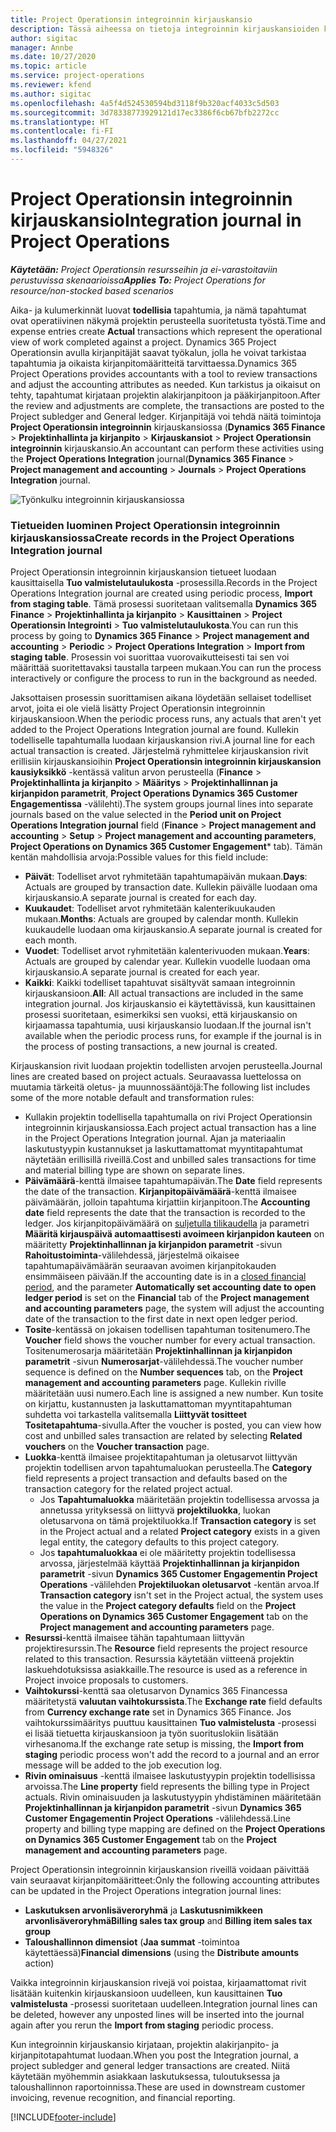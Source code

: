 ```yaml
---
title: Project Operationsin integroinnin kirjauskansio
description: Tässä aiheessa on tietoja integroinnin kirjauskansioiden käyttämisestä Project Operationsissa.
author: sigitac
manager: Annbe
ms.date: 10/27/2020
ms.topic: article
ms.service: project-operations
ms.reviewer: kfend
ms.author: sigitac
ms.openlocfilehash: 4a5f4d524530594bd3118f9b320acf4033c5d503
ms.sourcegitcommit: 3d78338773929121d17ec3386f6cb67bfb2272cc
ms.translationtype: HT
ms.contentlocale: fi-FI
ms.lasthandoff: 04/27/2021
ms.locfileid: "5948326"
---
```

# <a name="integration-journal-in-project-operations"></a><span data-ttu-id="e5979-103">Project Operationsin integroinnin kirjauskansio</span><span class="sxs-lookup"><span data-stu-id="e5979-103">Integration journal in Project Operations</span></span>

<span data-ttu-id="e5979-104">_**Käytetään:** Project Operationsin resursseihin ja ei-varastoitaviin perustuvissa skenaarioissa_</span><span class="sxs-lookup"><span data-stu-id="e5979-104">_**Applies To:** Project Operations for resource/non-stocked based scenarios_</span></span>

<span data-ttu-id="e5979-105">Aika- ja kulumerkinnät luovat **todellisia** tapahtumia, ja nämä tapahtumat ovat operatiivinen näkymä projektin perusteella suoritetusta työstä.</span><span class="sxs-lookup"><span data-stu-id="e5979-105">Time and expense entries create **Actual** transactions which represent the operational view of work completed against a project.</span></span> <span data-ttu-id="e5979-106">Dynamics 365 Project Operationsin avulla kirjanpitäjät saavat työkalun, jolla he voivat tarkistaa tapahtumia ja oikaista kirjanpitomääritteitä tarvittaessa.</span><span class="sxs-lookup"><span data-stu-id="e5979-106">Dynamics 365 Project Operations provides accountants with a tool to review transactions and adjust the accounting attributes as needed.</span></span> <span data-ttu-id="e5979-107">Kun tarkistus ja oikaisut on tehty, tapahtumat kirjataan projektin alakirjanpitoon ja pääkirjanpitoon.</span><span class="sxs-lookup"><span data-stu-id="e5979-107">After the review and adjustments are complete, the transactions are posted to the Project subledger and General ledger.</span></span> <span data-ttu-id="e5979-108">Kirjanpitäjä voi tehdä näitä toimintoja **Project Operationsin integroinnin** kirjauskansiossa (**Dynamics 365 Finance** > **Projektinhallinta ja kirjanpito** > **Kirjauskansiot** > **Project Operationsin integroinnin** kirjauskansio.</span><span class="sxs-lookup"><span data-stu-id="e5979-108">An accountant can perform these activities using the **Project Operations Integration** journal(**Dynamics 365 Finance** > **Project management and accounting** > **Journals** > **Project Operations Integration** journal.</span></span>

![Työnkulku integroinnin kirjauskansiossa](./media/IntegrationJournal.png)

### <a name="create-records-in-the-project-operations-integration-journal"></a><span data-ttu-id="e5979-110">Tietueiden luominen Project Operationsin integroinnin kirjauskansiossa</span><span class="sxs-lookup"><span data-stu-id="e5979-110">Create records in the Project Operations Integration journal</span></span>

<span data-ttu-id="e5979-111">Project Operationsin integroinnin kirjauskansion tietueet luodaan kausittaisella **Tuo valmistelutaulukosta** -prosessilla.</span><span class="sxs-lookup"><span data-stu-id="e5979-111">Records in the Project Operations Integration journal are created using periodic process, **Import from staging table**.</span></span> <span data-ttu-id="e5979-112">Tämä prosessi suoritetaan valitsemalla **Dynamics 365 Finance** > **Projektinhallinta ja kirjanpito** > **Kausittainen** > **Project Operationsin Integrointi** > **Tuo valmistelutaulukosta**.</span><span class="sxs-lookup"><span data-stu-id="e5979-112">You can run this process by going to **Dynamics 365 Finance** > **Project management and accounting** > **Periodic** > **Project Operations Integration** > **Import from staging table**.</span></span> <span data-ttu-id="e5979-113">Prosessin voi suorittaa vuorovaikutteisesti tai sen voi määrittää suoritettavaksi taustalla tarpeen mukaan.</span><span class="sxs-lookup"><span data-stu-id="e5979-113">You can run the process interactively or configure the process to run in the background as needed.</span></span>

<span data-ttu-id="e5979-114">Jaksottaisen prosessin suorittamisen aikana löydetään sellaiset todelliset arvot, joita ei ole vielä lisätty Project Operationsin integroinnin kirjauskansioon.</span><span class="sxs-lookup"><span data-stu-id="e5979-114">When the periodic process runs, any actuals that aren't yet added to the Project Operations Integration journal are found.</span></span> <span data-ttu-id="e5979-115">Kullekin todelliselle tapahtumalla luodaan kirjauskansion rivi.</span><span class="sxs-lookup"><span data-stu-id="e5979-115">A journal line for each actual transaction is created.</span></span>
<span data-ttu-id="e5979-116">Järjestelmä ryhmittelee kirjauskansion rivit erillisiin kirjauskansioihin **Project Operationsin integroinnin kirjauskansion kausiyksikkö** -kentässä valitun arvon perusteella (**Finance** > **Projektinhallinta ja kirjanpito** > **Määritys** > **Projektinhallinnan ja kirjanpidon parametrit**, **Project Operations Dynamics 365 Customer Engagementissa** -välilehti).</span><span class="sxs-lookup"><span data-stu-id="e5979-116">The system groups journal lines into separate journals based on the value selected in the **Period unit on Project Operations Integration journal** field (**Finance** > **Project management and accounting** > **Setup** > **Project management and accounting parameters**, **Project Operations on Dynamics 365 Customer Engagement**\* tab).</span></span> <span data-ttu-id="e5979-117">Tämän kentän mahdollisia arvoja:</span><span class="sxs-lookup"><span data-stu-id="e5979-117">Possible values for this field include:</span></span>

  - <span data-ttu-id="e5979-118">**Päivät**: Todelliset arvot ryhmitetään tapahtumapäivän mukaan.</span><span class="sxs-lookup"><span data-stu-id="e5979-118">**Days**: Actuals are grouped by transaction date.</span></span> <span data-ttu-id="e5979-119">Kullekin päivälle luodaan oma kirjauskansio.</span><span class="sxs-lookup"><span data-stu-id="e5979-119">A separate journal is created for each day.</span></span>
  - <span data-ttu-id="e5979-120">**Kuukaudet**: Todelliset arvot ryhmitetään kalenterikuukauden mukaan.</span><span class="sxs-lookup"><span data-stu-id="e5979-120">**Months**: Actuals are grouped by calendar month.</span></span> <span data-ttu-id="e5979-121">Kullekin kuukaudelle luodaan oma kirjauskansio.</span><span class="sxs-lookup"><span data-stu-id="e5979-121">A separate journal is created for each month.</span></span>
  - <span data-ttu-id="e5979-122">**Vuodet**: Todelliset arvot ryhmitetään kalenterivuoden mukaan.</span><span class="sxs-lookup"><span data-stu-id="e5979-122">**Years**: Actuals are grouped by calendar year.</span></span> <span data-ttu-id="e5979-123">Kullekin vuodelle luodaan oma kirjauskansio.</span><span class="sxs-lookup"><span data-stu-id="e5979-123">A separate journal is created for each year.</span></span>
  - <span data-ttu-id="e5979-124">**Kaikki**: Kaikki todelliset tapahtuvat sisältyvät samaan integroinnin kirjauskansioon.</span><span class="sxs-lookup"><span data-stu-id="e5979-124">**All**: All actual transactions are included in the same integration journal.</span></span> <span data-ttu-id="e5979-125">Jos kirjauskansio ei käytettävissä, kun kausittainen prosessi suoritetaan, esimerkiksi sen vuoksi, että kirjauskansio on kirjaamassa tapahtumia, uusi kirjauskansio luodaan.</span><span class="sxs-lookup"><span data-stu-id="e5979-125">If the journal isn't available when the periodic process runs, for example if the journal is in the process of posting transactions, a new journal is created.</span></span>

<span data-ttu-id="e5979-126">Kirjauskansion rivit luodaan projektin todellisten arvojen perusteella.</span><span class="sxs-lookup"><span data-stu-id="e5979-126">Journal lines are created based on project actuals.</span></span> <span data-ttu-id="e5979-127">Seuraavassa luettelossa on muutamia tärkeitä oletus- ja muunnossääntöjä:</span><span class="sxs-lookup"><span data-stu-id="e5979-127">The following list includes some of the more notable default and transformation rules:</span></span>

  - <span data-ttu-id="e5979-128">Kullakin projektin todellisella tapahtumalla on rivi Project Operationsin integroinnin kirjauskansiossa.</span><span class="sxs-lookup"><span data-stu-id="e5979-128">Each project actual transaction has a line in the Project Operations Integration journal.</span></span> <span data-ttu-id="e5979-129">Ajan ja materiaalin laskutustyypin kustannukset ja laskuttamattomat myyntitapahtumat näytetään erillisillä riveillä.</span><span class="sxs-lookup"><span data-stu-id="e5979-129">Cost and unbilled sales transactions for time and material billing type are shown on separate lines.</span></span>
  - <span data-ttu-id="e5979-130">**Päivämäärä**-kenttä ilmaisee tapahtumapäivän.</span><span class="sxs-lookup"><span data-stu-id="e5979-130">The **Date** field represents the date of the transaction.</span></span> <span data-ttu-id="e5979-131">**Kirjanpitopäivämäärä**-kenttä ilmaisee päivämäärän, jolloin tapahtuma kirjattiin kirjanpitoon.</span><span class="sxs-lookup"><span data-stu-id="e5979-131">The **Accounting date** field represents the date that the transaction is recorded to the ledger.</span></span> <span data-ttu-id="e5979-132">Jos kirjanpitopäivämäärä on [suljetulla tilikaudella](/dynamics365/finance/general-ledger/close-general-ledger-at-period-end) ja parametri **Määritä kirjauspäivä automaattisesti avoimeen kirjanpidon kauteen** on määritetty **Projektinhallinnan ja kirjanpidon parametrit** -sivun **Rahoitustoiminta**-välilehdessä, järjestelmä oikaisee tapahtumapäivämäärän seuraavan avoimen kirjanpitokauden ensimmäiseen päivään.</span><span class="sxs-lookup"><span data-stu-id="e5979-132">If the accounting date is in a [closed financial period](/dynamics365/finance/general-ledger/close-general-ledger-at-period-end), and the parameter **Automatically set accounting date to open ledger period** is set on the **Financial** tab of the **Project management and accounting parameters** page, the system will adjust the accounting date of the transaction to the first date in next open ledger period.</span></span>
  - <span data-ttu-id="e5979-133">**Tosite**-kentässä on jokaisen todellisen tapahtuman tositenumero.</span><span class="sxs-lookup"><span data-stu-id="e5979-133">The **Voucher** field shows the voucher number for every actual transaction.</span></span> <span data-ttu-id="e5979-134">Tositenumerosarja määritetään **Projektinhallinnan ja kirjanpidon parametrit** -sivun **Numerosarjat**-välilehdessä.</span><span class="sxs-lookup"><span data-stu-id="e5979-134">The voucher number sequence is defined on the **Number sequences** tab, on the **Project management and accounting parameters** page.</span></span> <span data-ttu-id="e5979-135">Kullekin riville määritetään uusi numero.</span><span class="sxs-lookup"><span data-stu-id="e5979-135">Each line is assigned a new number.</span></span> <span data-ttu-id="e5979-136">Kun tosite on kirjattu, kustannusten ja laskuttamattoman myyntitapahtuman suhdetta voi tarkastella valitsemalla **Liittyvät tositteet** **Tositetapahtuma**-sivulla.</span><span class="sxs-lookup"><span data-stu-id="e5979-136">After the voucher is posted, you can view how cost and unbilled sales transaction are related by selecting **Related vouchers** on the **Voucher transaction** page.</span></span>
  - <span data-ttu-id="e5979-137">**Luokka**-kenttä ilmaisee projektitapahtuman ja oletusarvot liittyvän projektin todellisen arvon tapahtumaluokan perusteella.</span><span class="sxs-lookup"><span data-stu-id="e5979-137">The **Category** field represents a project transaction and defaults based on the transaction category for the related project actual.</span></span>
    - <span data-ttu-id="e5979-138">Jos **Tapahtumaluokka** määritetään projektin todellisessa arvossa ja annetussa yrityksessä on liittyvä **projektiluokka**, luokan oletusarvona on tämä projektiluokka.</span><span class="sxs-lookup"><span data-stu-id="e5979-138">If **Transaction category** is set in the Project actual and a related **Project category** exists in a given legal entity, the category defaults to this project category.</span></span>
    - <span data-ttu-id="e5979-139">Jos **tapahtumaluokkaa** ei ole määritetty projektin todellisessa arvossa, järjestelmää käyttää **Projektinhallinnan ja kirjanpidon parametrit** -sivun **Dynamics 365 Customer Engagementin Project Operations** -välilehden **Projektiluokan oletusarvot** -kentän arvoa.</span><span class="sxs-lookup"><span data-stu-id="e5979-139">If **Transaction category** isn't set in the Project actual, the system uses the value in the **Project category defaults** field on the **Project Operations on Dynamics 365 Customer Engagement** tab on the **Project management and accounting parameters** page.</span></span>
  - <span data-ttu-id="e5979-140">**Resurssi**-kenttä ilmaisee tähän tapahtumaan liittyvän projektiresurssin.</span><span class="sxs-lookup"><span data-stu-id="e5979-140">The **Resource** field represents the project resource related to this transaction.</span></span> <span data-ttu-id="e5979-141">Resurssia käytetään viitteenä projektin laskuehdotuksissa asiakkaille.</span><span class="sxs-lookup"><span data-stu-id="e5979-141">The resource is used as a reference in Project invoice proposals to customers.</span></span>
  - <span data-ttu-id="e5979-142">**Vaihtokurssi**-kenttä saa oletusarvon Dynamics 365 Financessa määritetystä **valuutan vaihtokurssista**.</span><span class="sxs-lookup"><span data-stu-id="e5979-142">The **Exchange rate** field defaults from **Currency exchange rate** set in Dynamics 365 Finance.</span></span> <span data-ttu-id="e5979-143">Jos vaihtokurssimääritys puuttuu kausittainen **Tuo valmistelusta** -prosessi ei lisää tietuetta kirjauskansioon ja työn suorituslokiin lisätään virhesanoma.</span><span class="sxs-lookup"><span data-stu-id="e5979-143">If the exchange rate setup is missing, the **Import from staging** periodic process won't add the record to a journal and an error message will be added to the job execution log.</span></span>
  - <span data-ttu-id="e5979-144">**Rivin ominaisuus** -kenttä ilmaisee laskutustyypin projektin todellisissa arvoissa.</span><span class="sxs-lookup"><span data-stu-id="e5979-144">The **Line property** field represents the billing type in Project actuals.</span></span> <span data-ttu-id="e5979-145">Rivin ominaisuuden ja laskutustyypin yhdistäminen määritetään **Projektinhallinnan ja kirjanpidon parametrit** -sivun **Dynamics 365 Customer Engagementin Project Operations** -välilehdessä.</span><span class="sxs-lookup"><span data-stu-id="e5979-145">Line property and billing type mapping are defined on the **Project Operations on Dynamics 365 Customer Engagement** tab on the **Project management and accounting parameters** page.</span></span>

<span data-ttu-id="e5979-146">Project Operationsin integroinnin kirjauskansion riveillä voidaan päivittää vain seuraavat kirjanpitomääritteet:</span><span class="sxs-lookup"><span data-stu-id="e5979-146">Only the following accounting attributes can be updated in the Project Operations integration journal lines:</span></span>

- <span data-ttu-id="e5979-147">**Laskutuksen arvonlisäveroryhmä** ja **Laskutusnimikkeen arvonlisäveroryhmä**</span><span class="sxs-lookup"><span data-stu-id="e5979-147">**Billing sales tax group** and **Billing item sales tax group**</span></span>
- <span data-ttu-id="e5979-148">**Taloushallinnon dimensiot** (**Jaa summat** -toimintoa käytettäessä)</span><span class="sxs-lookup"><span data-stu-id="e5979-148">**Financial dimensions** (using the **Distribute amounts** action)</span></span>

<span data-ttu-id="e5979-149">Vaikka integroinnin kirjauskansion rivejä voi poistaa, kirjaamattomat rivit lisätään kuitenkin kirjauskansioon uudelleen, kun kausittainen **Tuo valmistelusta** -prosessi suoritetaan uudelleen.</span><span class="sxs-lookup"><span data-stu-id="e5979-149">Integration journal lines can be deleted, however any unposted lines will be inserted into the journal again after you rerun the **Import from staging** periodic process.</span></span>

<span data-ttu-id="e5979-150">Kun integroinnin kirjauskansio kirjataan, projektin alakirjanpito- ja kirjanpitotapahtumat luodaan.</span><span class="sxs-lookup"><span data-stu-id="e5979-150">When you post the Integration journal, a project subledger and general ledger transactions are created.</span></span> <span data-ttu-id="e5979-151">Niitä käytetään myöhemmin asiakkaan laskutuksessa, tuloutuksessa ja taloushallinnon raportoinnissa.</span><span class="sxs-lookup"><span data-stu-id="e5979-151">These are used in downstream customer invoicing, revenue recognition, and financial reporting.</span></span>


[!INCLUDE[footer-include](../includes/footer-banner.md)]